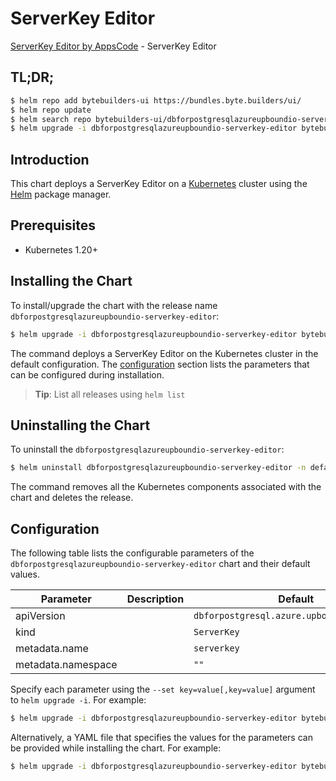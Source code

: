 # ServerKey Editor

[ServerKey Editor by AppsCode](https://byte.builders) - ServerKey Editor

## TL;DR;

```bash
$ helm repo add bytebuilders-ui https://bundles.byte.builders/ui/
$ helm repo update
$ helm search repo bytebuilders-ui/dbforpostgresqlazureupboundio-serverkey-editor --version=v0.4.18
$ helm upgrade -i dbforpostgresqlazureupboundio-serverkey-editor bytebuilders-ui/dbforpostgresqlazureupboundio-serverkey-editor -n default --create-namespace --version=v0.4.18
```

## Introduction

This chart deploys a ServerKey Editor on a [Kubernetes](http://kubernetes.io) cluster using the [Helm](https://helm.sh) package manager.

## Prerequisites

- Kubernetes 1.20+

## Installing the Chart

To install/upgrade the chart with the release name `dbforpostgresqlazureupboundio-serverkey-editor`:

```bash
$ helm upgrade -i dbforpostgresqlazureupboundio-serverkey-editor bytebuilders-ui/dbforpostgresqlazureupboundio-serverkey-editor -n default --create-namespace --version=v0.4.18
```

The command deploys a ServerKey Editor on the Kubernetes cluster in the default configuration. The [configuration](#configuration) section lists the parameters that can be configured during installation.

> **Tip**: List all releases using `helm list`

## Uninstalling the Chart

To uninstall the `dbforpostgresqlazureupboundio-serverkey-editor`:

```bash
$ helm uninstall dbforpostgresqlazureupboundio-serverkey-editor -n default
```

The command removes all the Kubernetes components associated with the chart and deletes the release.

## Configuration

The following table lists the configurable parameters of the `dbforpostgresqlazureupboundio-serverkey-editor` chart and their default values.

|     Parameter      | Description |                        Default                        |
|--------------------|-------------|-------------------------------------------------------|
| apiVersion         |             | <code>dbforpostgresql.azure.upbound.io/v1beta1</code> |
| kind               |             | <code>ServerKey</code>                                |
| metadata.name      |             | <code>serverkey</code>                                |
| metadata.namespace |             | <code>""</code>                                       |


Specify each parameter using the `--set key=value[,key=value]` argument to `helm upgrade -i`. For example:

```bash
$ helm upgrade -i dbforpostgresqlazureupboundio-serverkey-editor bytebuilders-ui/dbforpostgresqlazureupboundio-serverkey-editor -n default --create-namespace --version=v0.4.18 --set apiVersion=dbforpostgresql.azure.upbound.io/v1beta1
```

Alternatively, a YAML file that specifies the values for the parameters can be provided while
installing the chart. For example:

```bash
$ helm upgrade -i dbforpostgresqlazureupboundio-serverkey-editor bytebuilders-ui/dbforpostgresqlazureupboundio-serverkey-editor -n default --create-namespace --version=v0.4.18 --values values.yaml
```
